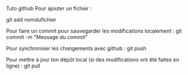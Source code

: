 Tuto github 
Pour ajouter un fichier : 

git add nomdufichier

Pour faire un commit pour sauvegarder les modifications localement :
git commit -m "Message du commit"

Pour synchroniser les changements avec github : 
git push

Pour mettre à jour ton dépôt local (si des modifications ont été faites en ligne) : 
git pull
